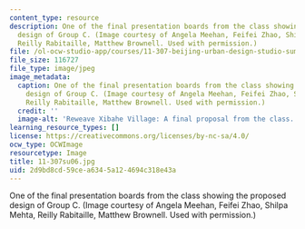 ```yaml
---
content_type: resource
description: One of the final presentation boards from the class showing the proposed
  design of Group C. (Image courtesy of Angela Meehan, Feifei Zhao, Shilpa Mehta,
  Reilly Rabitaille, Matthew Brownell. Used with permission.)
file: /ol-ocw-studio-app/courses/11-307-beijing-urban-design-studio-summer-2006/2d9bd8cd59cea6345a124694c318e43a_11-307su06.jpg
file_size: 116727
file_type: image/jpeg
image_metadata:
  caption: One of the final presentation boards from the class showing the proposed
    design of Group C. (Image courtesy of Angela Meehan, Feifei Zhao, Shilpa Mehta,
    Reilly Rabitaille, Matthew Brownell. Used with permission.)
  credit: ''
  image-alt: 'Reweave Xibahe Village: A final proposal from the class.'
learning_resource_types: []
license: https://creativecommons.org/licenses/by-nc-sa/4.0/
ocw_type: OCWImage
resourcetype: Image
title: 11-307su06.jpg
uid: 2d9bd8cd-59ce-a634-5a12-4694c318e43a
---
```

One of the final presentation boards from the class showing the proposed design of Group C. (Image courtesy of Angela Meehan, Feifei Zhao, Shilpa Mehta, Reilly Rabitaille, Matthew Brownell. Used with permission.)